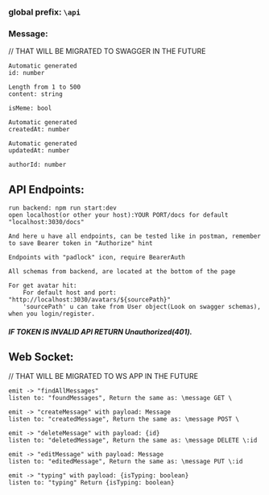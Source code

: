 ### __global prefix__: ```\api```

### Message:

// THAT WILL BE MIGRATED TO SWAGGER IN THE FUTURE

```
Automatic generated
id: number

Length from 1 to 500 
content: string

isMeme: bool

Automatic generated
createdAt: number

Automatic generated
updatedAt: number

authorId: number
```

## API Endpoints:

    run backend: npm run start:dev
    open localhost(or other your host):YOUR PORT/docs for default "localhost:3030/docs"
    
    And here u have all endpoints, can be tested like in postman, remember to save Bearer token in "Authorize" hint
    
    Endpoints with "padlock" icon, require BearerAuth

    All schemas from backend, are located at the bottom of the page

    For get avatar hit:
        For default host and port: "http://localhost:3030/avatars/${sourcePath}"
        'sourcePath' u can take from User object(Look on swagger schemas), when you login/register. 

##### IF TOKEN IS INVALID API RETURN Unauthorized(401).

## Web Socket:

// THAT WILL BE MIGRATED TO WS APP IN THE FUTURE

```
emit -> "findAllMessages"
listen to: "foundMessages", Return the same as: \message GET \

emit -> "createMessage" with payload: Message
listen to: "createdMessage", Return the same as: \message POST \

emit -> "deleteMessage" with payload: {id}
listen to: "deletedMessage", Return the same as: \message DELETE \:id

emit -> "editMessage" with payload: Message
listen to: "editedMessage", Return the same as: \message PUT \:id

emit -> "typing" with payload: {isTyping: boolean}
listen to: "typing" Return {isTyping: boolean}
```
